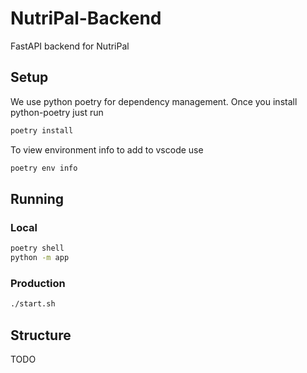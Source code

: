 # NutriPal-Backend

FastAPI backend for NutriPal

## Setup

We use python poetry for dependency management. Once you install python-poetry just run 

```sh
poetry install
```

To view environment info to add to vscode use

```sh
poetry env info
```

## Running

### Local

```sh
poetry shell
python -m app
```

### Production

```sh
./start.sh
```

## Structure

TODO
